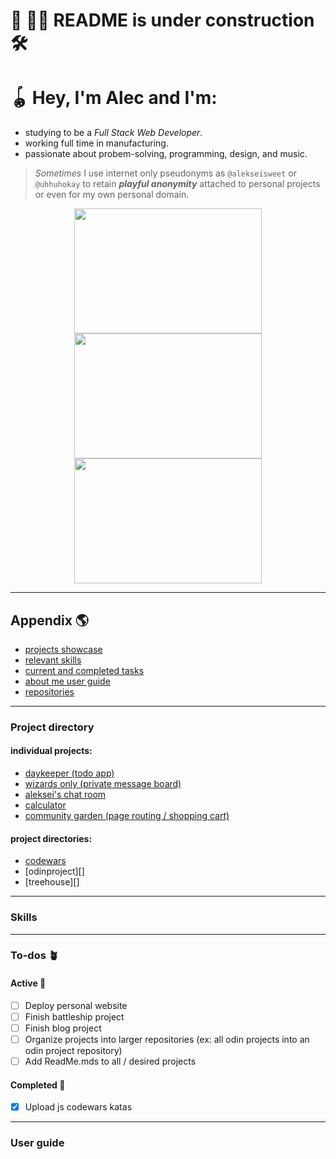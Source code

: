 # 🚧 👷‍♂️ README is under **construction** 🛠️
# 🪀 Hey, I'm Alec and I'm:
  * studying to be a *Full Stack Web Developer*.
  * working full time in manufacturing.
  * passionate about probem-solving, programming, design, and music.
> _Sometimes_ I use internet only pseudonyms as `@alekseisweet` or `@uhhuhokay` to retain <strong><em>playful anonymity</em></strong> attached to personal projects or even for my own personal domain.

<div align="center" >
   <img width="300" height="200" src="https://media2.giphy.com/media/hlQeY3PbhH3i/giphy.gif?cid=ecf05e47bv54uude3c0yoxev3vx6g2kh3sbttthogjqfu8qd&rid=giphy.gif&ct=g" />
  <img width="300" height="200" src="https://media4.giphy.com/media/3o7TKGOhl6hVAxkvMQ/giphy.gif?cid=ecf05e472fg7yx4qpprds6btaadg2dhdy8wiw367g1670y5r&rid=giphy.gif&ct=g" />
  <img width="300" height="200" src="https://media0.giphy.com/media/JOLBc2TqGVINq/giphy.gif?cid=ecf05e47gzcss1lxlh0549imrtrgaovv870w4dpgcpmyxx7l&rid=giphy.gif&ct=g" />
</div>

---

## Appendix  🌎

* [projects showcase][projects reference]
* [relevant skills][skills]
* [current and completed tasks][todos]
* [about me user guide][userguide]
* [repositories][repositories]

---

### Project directory

#### individual projects:
* [daykeeper (todo app)][daykeeper github]
* [wizards only (private message board)][wizardsonly github]
* [aleksei's chat room][messageboard github]
* [calculator][calculator github]
* [community garden (page routing / shopping cart)][communitygarden github]

#### project directories:
* [codewars][codewars directory]
* [odinproject][]
* [treehouse][]

---

### Skills

---

### To-dos  🪴

#### Active  🌱
- [ ] Deploy personal website
- [ ] Finish battleship project
- [ ] Finish blog project
- [ ] Organize projects into larger repositories (ex: all odin projects into an odin project repository)
- [ ] Add ReadMe.mds to all / desired projects

#### Completed  🌿
- [x] Upload js codewars katas

---

### User guide

[projects reference]: https://github.com/alecmoschetti#project-directory
[skills]: https://github.com/alecmoschetti#skills
[todos]: https://github.com/alecmoschetti#to-dos--
[userguide]: https://github.com/alecmoschetti#user-guide
[repositories]: https://github.com/alecmoschetti?tab=repositories

[codewars directory]: https://github.com/alecmoschetti/codewars

[daykeeper github]: https://github.com/alecmoschetti/daykeeper
[wizardsonly github]: https://github.com/alecmoschetti/wizard
[messageboard github]: https://github.com/alecmoschetti/alekseismessageboard
[calculator github]: https://github.com/alecmoschetti/calculator
[communitygarden github]: https://github.com/alecmoschetti/communitygarden
